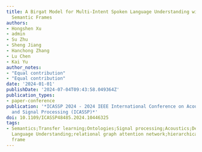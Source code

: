 ```yaml
---
title: A Birgat Model for Multi-Intent Spoken Language Understanding with Hierarchical
  Semantic Frames
authors:
- Hongshen Xu
- admin
- Su Zhu
- Sheng Jiang
- Hanchong Zhang
- Lu Chen
- Kai Yu
author_notes:
- "Equal contribution"
- "Equal contribution"
date: '2024-01-01'
publishDate: '2024-07-04T09:43:58.049364Z'
publication_types:
- paper-conference
publication: '*ICASSP 2024 - 2024 IEEE International Conference on Acoustics, Speech
  and Signal Processing (ICASSP)*'
doi: 10.1109/ICASSP48485.2024.10446325
tags:
- Semantics;Transfer learning;Ontologies;Signal processing;Acoustics;Decoding;Labeling;Spoken
  Language Understanding;relational graph attention network;hierarchical semantic
  frame
---
```

